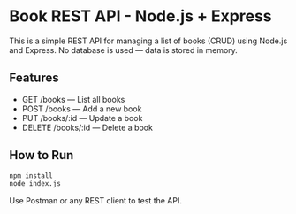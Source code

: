 # Book REST API - Node.js + Express

This is a simple REST API for managing a list of books (CRUD) using Node.js and Express. No database is used — data is stored in memory.

## Features
- GET /books — List all books
- POST /books — Add a new book
- PUT /books/:id — Update a book
- DELETE /books/:id — Delete a book

## How to Run
```bash
npm install
node index.js
```

Use Postman or any REST client to test the API.
